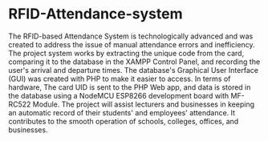 # RFID-Attendance-system
The RFID-based Attendance System is technologically advanced and was created to address the issue of manual attendance errors and inefficiency. The project system works by extracting the unique code from the card, comparing it to the database in the XAMPP Control Panel, and recording the user's arrival and departure times. The database's Graphical User Interface (GUI) was created with PHP to make it easier to access.
In terms of hardware, The card UID is sent to the PHP Web app, and data is stored in the database using a NodeMCU ESP8266 development board with MF-RC522 Module. The project will assist lecturers and businesses in keeping an automatic record of their students' and employees' attendance. It contributes to the smooth operation of schools, colleges, offices, and businesses.

